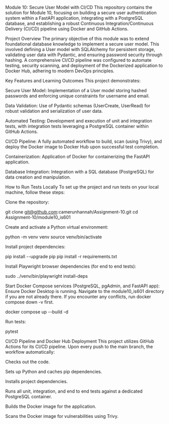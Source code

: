 Module 10: Secure User Model with CI/CD
This repository contains the solution for Module 10, focusing on building a secure user authentication system within a FastAPI application, integrating with a PostgreSQL database, and establishing a robust Continuous Integration/Continuous Delivery (CI/CD) pipeline using Docker and GitHub Actions.

Project Overview
The primary objective of this module was to extend foundational database knowledge to implement a secure user model. This involved defining a User model with SQLAlchemy for persistent storage, validating user data with Pydantic, and ensuring password security through hashing. A comprehensive CI/CD pipeline was configured to automate testing, security scanning, and deployment of the Dockerized application to Docker Hub, adhering to modern DevOps principles.

Key Features and Learning Outcomes
This project demonstrates:

Secure User Model: Implementation of a User model storing hashed passwords and enforcing unique constraints for username and email.

Data Validation: Use of Pydantic schemas (UserCreate, UserRead) for robust validation and serialization of user data.

Automated Testing: Development and execution of unit and integration tests, with integration tests leveraging a PostgreSQL container within GitHub Actions.

CI/CD Pipeline: A fully automated workflow to build, scan (using Trivy), and deploy the Docker image to Docker Hub upon successful test completion.

Containerization: Application of Docker for containerizing the FastAPI application.

Database Integration: Integration with a SQL database (PostgreSQL) for data creation and manipulation.

How to Run Tests Locally
To set up the project and run tests on your local machine, follow these steps:

Clone the repository:

git clone git@github.com:camerunhannah/Assignment-10.git
cd Assignment-10/module10_is601

Create and activate a Python virtual environment:

python -m venv venv
source venv/bin/activate

Install project dependencies:

pip install --upgrade pip
pip install -r requirements.txt

Install Playwright browser dependencies (for end to end tests):

sudo ../venv/bin/playwright install-deps

Start Docker Compose services (PostgreSQL, pgAdmin, and FastAPI app):
Ensure Docker Desktop is running. Navigate to the module10_is601 directory if you are not already there. If you encounter any conflicts, run docker compose down -v first.

docker compose up --build -d

Run tests:

pytest

CI/CD Pipeline and Docker Hub Deployment
This project utilizes GitHub Actions for its CI/CD pipeline. Upon every push to the main branch, the workflow automatically:

Checks out the code.

Sets up Python and caches pip dependencies.

Installs project dependencies.

Runs all unit, integration, and end to end tests against a dedicated PostgreSQL container.

Builds the Docker image for the application.

Scans the Docker image for vulnerabilities using Trivy.

